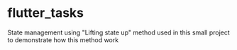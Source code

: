 # flutter_tasks
State management using "Lifting state up" method used in 
this small project to demonstrate how this method work